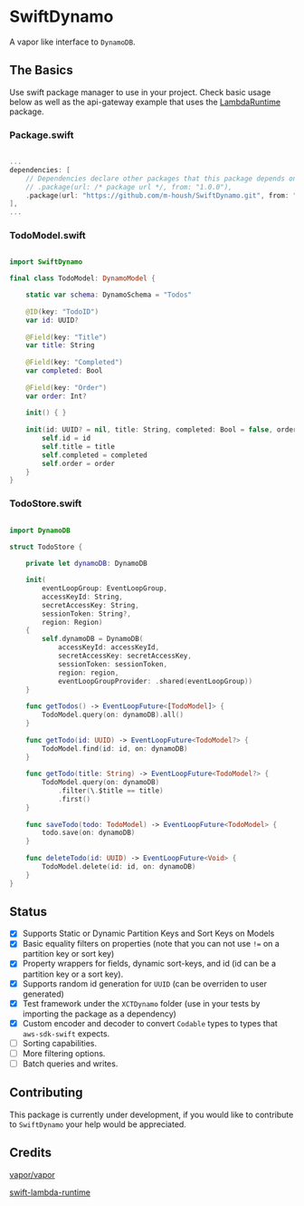 # SwiftDynamo

A vapor like interface to `DynamoDB`.

## The Basics

Use swift package manager to use in your project.  Check basic usage below as well as the api-gateway example that uses
the [LambdaRuntime](https://github.com/fabianfett/swift-lambda-runtime.git) package.

### Package.swift

```swift

...
dependencies: [
    // Dependencies declare other packages that this package depends on.
    // .package(url: /* package url */, from: "1.0.0"),
    .package(url: "https://github.com/m-housh/SwiftDynamo.git", from: "0.1.1"),
],
...
```

### TodoModel.swift

```swift

import SwiftDynamo

final class TodoModel: DynamoModel {

    static var schema: DynamoSchema = "Todos"
    
    @ID(key: "TodoID")
    var id: UUID?
    
    @Field(key: "Title")
    var title: String
    
    @Field(key: "Completed")
    var completed: Bool
    
    @Field(key: "Order")
    var order: Int?
    
    init() { }
    
    init(id: UUID? = nil, title: String, completed: Bool = false, order: Int? = nil) {
        self.id = id
        self.title = title
        self.completed = completed
        self.order = order
    }
}

```

### TodoStore.swift

```swift

import DynamoDB

struct TodoStore {
    
    private let dynamoDB: DynamoDB

    init(
        eventLoopGroup: EventLoopGroup,
        accessKeyId: String,
        secretAccessKey: String,
        sessionToken: String?,
        region: Region)
    {
        self.dynamoDB = DynamoDB(
            accessKeyId: accessKeyId,
            secretAccessKey: secretAccessKey,
            sessionToken: sessionToken,
            region: region,
            eventLoopGroupProvider: .shared(eventLoopGroup))
    }
    
    func getTodos() -> EventLoopFuture<[TodoModel]> {
        TodoModel.query(on: dynamoDB).all()
    }
    
    func getTodo(id: UUID) -> EventLoopFuture<TodoModel?> {
        TodoModel.find(id: id, on: dynamoDB)
    }
    
    func getTodo(title: String) -> EventLoopFuture<TodoModel?> {
        TodoModel.query(on: dynamoDB)
            .filter(\.$title == title)
            .first()
    }
    
    func saveTodo(todo: TodoModel) -> EventLoopFuture<TodoModel> {
        todo.save(on: dynamoDB)
    }
    
    func deleteTodo(id: UUID) -> EventLoopFuture<Void> {
        TodoModel.delete(id: id, on: dynamoDB)
    }
}
```

## Status

- [x] Supports Static or Dynamic Partition Keys and Sort Keys on Models
- [x] Basic equality filters on properties (note that you can not use `!=` on a partition key or sort key)
- [x] Property wrappers for fields, dynamic sort-keys, and id (id can be a partition key or a sort key).
- [x] Supports random id generation for `UUID` (can be overriden to user generated)
- [x] Test framework under the `XCTDynamo` folder (use in your tests by importing the package as a dependency)
- [x] Custom encoder and decoder to convert `Codable` types to types that `aws-sdk-swift` expects.
- [ ] Sorting capabilities.
- [ ] More filtering options.
- [ ] Batch queries and writes.

## Contributing

This package is currently under development, if you would like to contribute to `SwiftDynamo` your help would be appreciated.

## Credits

[vapor/vapor](https://github.com/vapor/vapor.git)

[swift-lambda-runtime](https://github.com/fabianfett/swift-lambda-runtime.git)
